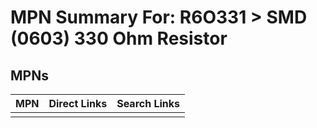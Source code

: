 



# MPN Summary For: R6O331 > SMD (0603) 330 Ohm Resistor

## MPNs
  

|MPN|Direct Links|Search Links|
| :--- | :--- | :--- |
||||

